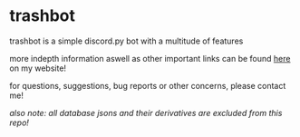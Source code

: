 # trashbot

trashbot is a simple discord.py bot with a multitude of features

more indepth information aswell as other important links can be found [here](https://elisttm.space/trashbot) on my website!

for questions, suggestions, bug reports or other concerns, please contact me!

*also note: all database jsons and their derivatives are excluded from this repo!*